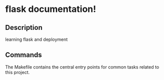 # flask documentation!

## Description

learning flask and deployment

## Commands

The Makefile contains the central entry points for common tasks related to this project.

